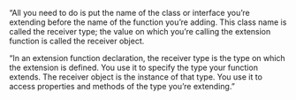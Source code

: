 

“All you need to do is put the name of the class or interface you’re extending before the name of the function you’re adding. This class name is called the receiver type; the value on which you’re calling the extension function is called the receiver object.


“In an extension function declaration, the receiver type is the type on which the extension is defined. You use it to specify the type your function extends. The receiver object is the instance of that type. You use it to access properties and methods of the type you’re extending.”


 
